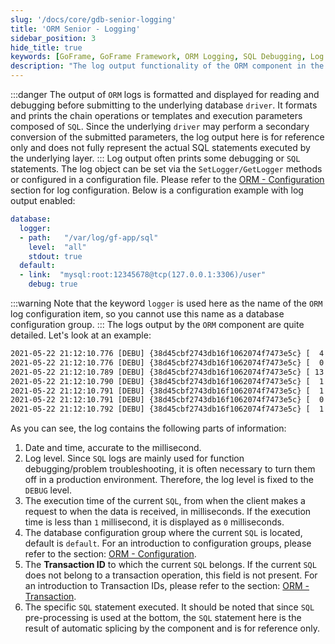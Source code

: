 ```yaml
---
slug: '/docs/core/gdb-senior-logging'
title: 'ORM Senior - Logging'
sidebar_position: 3
hide_title: true
keywords: [GoFrame, GoFrame Framework, ORM Logging, SQL Debugging, Log Configuration, Transaction ID, Database Driver, SQL Statement, Log Output, Debugging Tool]
description: "The log output functionality of the ORM component in the GoFrame framework is highlighted, explaining how to set logs using SetLogger and GetLogger methods, and how to enable log output in configuration files. The examples in the text demonstrate the SQL statement debugging process, including log level, execution time, SQL statements, and other detailed information, helping users better understand and debug database operations in applications."
---
```

:::danger
The output of `ORM` logs is formatted and displayed for reading and debugging before submitting to the underlying database `driver`. It formats and prints the chain operations or templates and execution parameters composed of `SQL`. Since the underlying `driver` may perform a secondary conversion of the submitted parameters, the log output here is for reference only and does not fully represent the actual SQL statements executed by the underlying layer.
:::
Log output often prints some debugging or `SQL` statements. The log object can be set via the `SetLogger/GetLogger` methods or configured in a configuration file. Please refer to the [ORM - Configuration](../ORM使用配置/ORM使用配置.md) section for log configuration. Below is a configuration example with log output enabled:

```yaml
database:
  logger:
  - path:   "/var/log/gf-app/sql"
    level:  "all"
    stdout: true
  default:
  - link:  "mysql:root:12345678@tcp(127.0.0.1:3306)/user"
    debug: true
```
:::warning
Note that the keyword `logger` is used here as the name of the `ORM` log configuration item, so you cannot use this name as a database configuration group.
:::
The logs output by the `ORM` component are quite detailed. Let's look at an example:

```html
2021-05-22 21:12:10.776 [DEBU] {38d45cbf2743db16f1062074f7473e5c} [  4 ms] [default] [rows:0  ] [txid:1] BEGIN
2021-05-22 21:12:10.776 [DEBU] {38d45cbf2743db16f1062074f7473e5c} [  0 ms] [default] [rows:0  ] [txid:1] SAVEPOINT `transaction0`
2021-05-22 21:12:10.789 [DEBU] {38d45cbf2743db16f1062074f7473e5c} [ 13 ms] [default] [rows:8  ] [txid:1] SHOW FULL COLUMNS FROM `user`
2021-05-22 21:12:10.790 [DEBU] {38d45cbf2743db16f1062074f7473e5c} [  1 ms] [default] [rows:1  ] [txid:1] INSERT INTO `user`(`id`,`name`) VALUES(1,'john')
2021-05-22 21:12:10.791 [DEBU] {38d45cbf2743db16f1062074f7473e5c} [  1 ms] [default] [rows:0  ] [txid:1] ROLLBACK TO SAVEPOINT `transaction0`
2021-05-22 21:12:10.791 [DEBU] {38d45cbf2743db16f1062074f7473e5c} [  0 ms] [default] [rows:1  ] [txid:1] INSERT INTO `user`(`id`,`name`) VALUES(2,'smith')
2021-05-22 21:12:10.792 [DEBU] {38d45cbf2743db16f1062074f7473e5c} [  1 ms] [default] [rows:0  ] [txid:1] COMMIT
```

As you can see, the log contains the following parts of information:

1. Date and time, accurate to the millisecond.
2. Log level. Since `SQL` logs are mainly used for function debugging/problem troubleshooting, it is often necessary to turn them off in a production environment. Therefore, the log level is fixed to the `DEBUG` level.
3. The execution time of the current `SQL`, from when the client makes a request to when the data is received, in milliseconds. If the execution time is less than `1` millisecond, it is displayed as `0` milliseconds.
4. The database configuration group where the current `SQL` is located, default is `default`. For an introduction to configuration groups, please refer to the section: [ORM - Configuration](../ORM使用配置/ORM使用配置.md).
5. The **Transaction ID** to which the current `SQL` belongs. If the current `SQL` does not belong to a transaction operation, this field is not present. For an introduction to Transaction IDs, please refer to the section: [ORM - Transaction](../ORM事务处理/ORM事务处理.md).
6. The specific `SQL` statement executed. It should be noted that since `SQL` pre-processing is used at the bottom, the `SQL` statement here is the result of automatic splicing by the component and is for reference only.